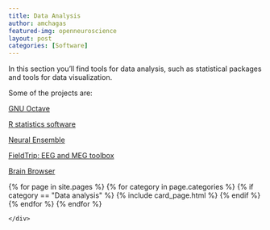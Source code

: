 ```yaml
---
title: Data Analysis
author: amchagas
featured-img: openneuroscience
layout: post
categories: [Software]
---
```



In this section you&#8217;ll find tools for data analysis, such as statistical packages and tools for data visualization.

Some of the projects are:

[GNU Octave](http://openeuroscience.wordpress.com/software/data-analysis-and-visualization/gnu-octave/ "GNU Octave")

[R statistics software](http://openeuroscience.wordpress.com/software/statistics-r/ "Statistics: The R environment")

[Neural Ensemble](http://openeuroscience.wordpress.com/software/neuralensemble/ "NeuralEnsemble")

[FieldTrip: EEG and MEG toolbox](http://openeuroscience.wordpress.com/software/eeg-meg-toolbox-fieldtrip/ "EEG MEG Toolbox – Fieldtrip")

[Brain Browser](http://openeuroscience.wordpress.com/software/data-analysis-and-visualization/brainbrowser/)


<section class="blog">
  <div class="container">
    <div class="post-list" itemscope="" itemtype="http://schema.org/Blog">
      {% for page in site.pages %}
        {% for category in page.categories %}
          {% if category == "Data analysis" %}
            {% include card_page.html %}
          {% endif %}
        {% endfor %}
      {% endfor %}


    </div>
  </div>
</section>
